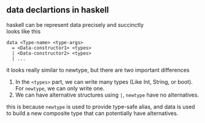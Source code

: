 ## data declartions in haskell
haskell can be represent data precisely and succinctly  
looks like this
```
data <Type-name> <type-args>
  = <Data-constructor1> <types>
  | <Data-constructor2> <types>
  | ...
```
it looks really similar to newtype, but there are two important differences

1. In the `<types>` part, we can write many types (Like Int, String, or boot). For `newtype`, we can only write one.
2. We can have alternative structures using `|`, `newtype` have no alternatives.  

this is because `newtype` is used to provide type-safe alias, and data is used to build a new composite type that can potentially have alternatives.